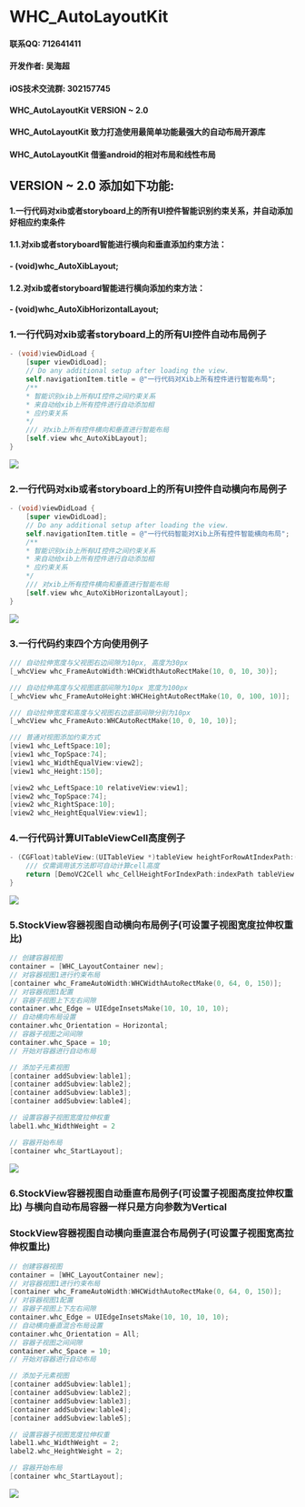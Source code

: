 # WHC_AutoLayoutKit

#### 联系QQ: 712641411
#### 开发作者: 吴海超
#### iOS技术交流群: 302157745

#### WHC_AutoLayoutKit VERSION ~ 2.0
#### WHC_AutoLayoutKit 致力打造使用最简单功能最强大的自动布局开源库
#### WHC_AutoLayoutKit 借鉴android的相对布局和线性布局

## VERSION ~ 2.0 添加如下功能:
#### 1.一行代码对xib或者storyboard上的所有UI控件智能识别约束关系，并自动添加好相应约束条件
####   1.1.对xib或者storyboard智能进行横向和垂直添加约束方法：
####       - (void)whc_AutoXibLayout;

####   1.2.对xib或者storyboard智能进行横向添加约束方法：
####       - (void)whc_AutoXibHorizontalLayout;

### 1.一行代码对xib或者storyboard上的所有UI控件自动布局例子
```objective-c
- (void)viewDidLoad {
    [super viewDidLoad];
    // Do any additional setup after loading the view.
    self.navigationItem.title = @"一行代码对Xib上所有控件进行智能布局";
    /**
    * 智能识别xib上所有UI控件之间约束关系
    * 来自动给xib上所有控件进行自动添加相
    * 应约束关系
    */
    /// 对xib上所有控件横向和垂直进行智能布局
    [self.view whc_AutoXibLayout];
}

```
![](https://github.com/netyouli/WHC_AutoLayoutExample/blob/master/Gif/d.gif)

### 2.一行代码对xib或者storyboard上的所有UI控件自动横向布局例子

```objective-c
- (void)viewDidLoad {
    [super viewDidLoad];
    // Do any additional setup after loading the view.
    self.navigationItem.title = @"一行代码智能对Xib上所有控件智能横向布局";
    /**
    * 智能识别xib上所有UI控件之间约束关系
    * 来自动给xib上所有控件进行自动添加相
    * 应约束关系
    */
    /// 对xib上所有控件横向和垂直进行智能布局
    [self.view whc_AutoXibHorizontalLayout];
}

```
![](https://github.com/netyouli/WHC_AutoLayoutExample/blob/master/Gif/e.gif)

### 3.一行代码约束四个方向使用例子
```objective-c
/// 自动拉伸宽度与父视图右边间隙为10px, 高度为30px
[_whcView whc_FrameAutoWidth:WHCWidthAutoRectMake(10, 0, 10, 30)];

/// 自动拉伸高度与父视图底部间隙为10px 宽度为100px
[_whcView whc_FrameAutoHeight:WHCHeightAutoRectMake(10, 0, 100, 10)];

/// 自动拉伸宽度和高度与父视图右边底部间隙分别为10px
[_whcView whc_FrameAuto:WHCAutoRectMake(10, 0, 10, 10)];

/// 普通对视图添加约束方式
[view1 whc_LeftSpace:10];
[view1 whc_TopSpace:74];
[view1 whc_WidthEqualView:view2];
[view1 whc_Height:150];

[view2 whc_LeftSpace:10 relativeView:view1];
[view2 whc_TopSpace:74];
[view2 whc_RightSpace:10];
[view2 whc_HeightEqualView:view1];
```
### 4.一行代码计算UITableViewCell高度例子

```objective-c
- (CGFloat)tableView:(UITableView *)tableView heightForRowAtIndexPath:(NSIndexPath *)indexPath {
    /// 仅需调用该方法即可自动计算cell高度
    return [DemoVC2Cell whc_CellHeightForIndexPath:indexPath tableView:tableView];
}

```
![](https://github.com/netyouli/WHC_AutoLayoutExample/blob/master/Gif/a.gif)

### 5.StockView容器视图自动横向布局例子(可设置子视图宽度拉伸权重比)
```objective-c
// 创建容器视图
container = [WHC_LayoutContainer new];
// 对容器视图1进行约束布局
[container whc_FrameAutoWidth:WHCWidthAutoRectMake(0, 64, 0, 150)];
// 对容器视图1配置
// 容器子视图上下左右间隙
container.whc_Edge = UIEdgeInsetsMake(10, 10, 10, 10);
// 自动横向布局设置
container.whc_Orientation = Horizontal;
// 容器子视图之间间隙
container.whc_Space = 10; 
// 开始对容器进行自动布局

// 添加子元素视图
[container addSubview:lable1];
[container addSubview:lable2];
[container addSubview:lable3];
[container addSubview:lable4];

// 设置容器子视图宽度拉伸权重
label1.whc_WidthWeight = 2

// 容器开始布局
[container whc_StartLayout];
```
![](https://github.com/netyouli/WHC_AutoLayoutExample/blob/master/Gif/c.gif)

### 6.StockView容器视图自动垂直布局例子(可设置子视图高度拉伸权重比) 与横向自动布局容器一样只是方向参数为Vertical
###   StockView容器视图自动横向垂直混合布局例子(可设置子视图宽高拉伸权重比)
```objective-c
// 创建容器视图
container = [WHC_LayoutContainer new];
// 对容器视图1进行约束布局
[container whc_FrameAutoWidth:WHCWidthAutoRectMake(0, 64, 0, 150)];
// 对容器视图1配置
// 容器子视图上下左右间隙
container.whc_Edge = UIEdgeInsetsMake(10, 10, 10, 10);
// 自动横向垂直混合布局设置
container.whc_Orientation = All;
// 容器子视图之间间隙
container.whc_Space = 10; 
// 开始对容器进行自动布局

// 添加子元素视图
[container addSubview:lable1];
[container addSubview:lable2];
[container addSubview:lable3];
[container addSubview:lable4];
[container addSubview:lable5];

// 设置容器子视图宽度拉伸权重
label1.whc_WidthWeight = 2;
label2.whc_HeightWeight = 2;

// 容器开始布局
[container whc_StartLayout];
```
![](https://github.com/netyouli/WHC_AutoLayoutExample/blob/master/Gif/b.gif)